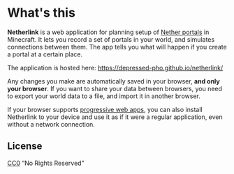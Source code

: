 # What's this

**Netherlink** is a web application for planning setup of [Nether
portals]( https://minecraft.gamepedia.com/Nether_portal) in
Minecraft. It lets you record a set of portals in your world, and
simulates connections between them. The app tells you what will happen
if you create a portal at a certain place.

The application is hosted here:
https://depressed-pho.github.io/netherlink/

Any changes you make are automatically saved in your browser, **and
only your browser**. If you want to share your data between browsers,
you need to export your world data to a file, and import it in another
browser.

If your browser supports [progressive web
apps](https://developer.mozilla.org/en-US/docs/Web/Progressive_web_apps),
you can also install Netherlink to your device and use it as if it
were a regular application, even without a network connection.


## License

[CC0](https://creativecommons.org/share-your-work/public-domain/cc0/)
“No Rights Reserved”
